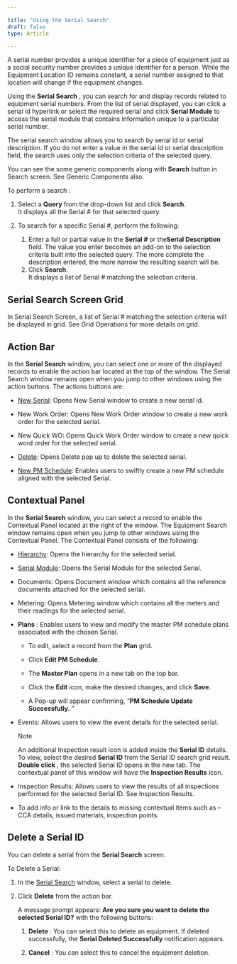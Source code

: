 ```yaml
---  

title: "Using the Serial Search"   
draft: false 
type: Article

---
```


A serial number provides a unique identifier for a piece of equipment just as
a social security number provides a unique identifier for a person. While the
Equipment Location ID remains constant, a serial number assigned to that
location will change if the equipment changes.

Using the **Serial Search** , you can search for and display records related
to equipment serial numbers. From the list of serial displayed, you can click
a serial id hyperlink or select the required serial and click **Serial
Module** to access the serial module that contains information unique to a
particular serial number.

The serial search window allows you to search by serial id or serial
description. If you do not enter a value in the serial id or serial
description field, the search uses only the selection criteria of the selected
query.

You can see the some generic components along with **Search** button in Search
screen. See Generic Components also.

To perform a search :

  1. Select a **Query** from the drop-down list and click **Search**.  
It displays all the Serial # for that selected query.

  2. To search for a specific Serial #, perform the following:
        1. Enter a full or partial value in the **Serial #** or the**Serial Description** field. The value you enter becomes an add-on to the selection criteria built into the selected query. The more complete the description entered, the more narrow the resulting search will be.
        2. Click **Search**.   
It displays a list of Serial # matching the selection criteria.

## Serial Search Screen Grid

In Serial Search Screen, a list of Serial # matching the selection criteria
will be displayed in grid. See Grid Operations for more details on grid.

## Action Bar

In the **Serial Search** window, you can select one or more of the displayed
records to enable the action bar located at the top of the window. The Serial
Search window remains open when you jump to other windows using the action
buttons. The actions buttons are:

  * [New Serial](Create-New-Serial.md): Opens New Serial window to create a new serial id. 

  * New Work Order: Opens New Work Order window to create a new work order for the selected serial.
  * New Quick WO: Opens Quick Work Order window to create a new quick word order for the selected serial. 
  * [Delete](#delete-a-serial-id): Opens Delete pop up to delete the selected serial. 
  * [New PM Schedule](New-PM-Schedule.md): Enables users to swiftly create a new PM schedule aligned with the selected Serial.
  
## Contextual Panel

In the **Serial Search** window, you can select a record to enable the
Contextual Panel located at the right of the window. The Equipment Search
window remains open when you jump to other windows using the Contextual Panel.
The Contextual Panel consists of the following:

  * [Hierarchy](Hierarchy.md): Opens the hierarchy for the selected serial.

  * [Serial Module](Using-the-Serial-Module.md): Opens the Serial Module for the selected Serial. 
  * Documents: Opens Document window which contains all the reference documents attached for the selected serial. 
  * Metering: Opens Metering window which contains all the meters and their readings for the selected serial. 
  * **Plans** : Enables users to view and modify the master PM schedule plans associated with the chosen Serial.

    * To edit, select a record from the **Plan** grid.

    * Click **Edit PM Schedule**.

    * The **Master Plan** opens in a new tab on the top bar.

    * Click the **Edit** icon, make the desired changes, and click **Save**.

    * A Pop-up will appear confirming, “**PM Schedule Update Successfully.** ”

  * Events: Allows users to view the event details for the selected serial.
    >[!note]
    >An additional Inspection result icon is added inside the **Serial ID**
  details. To view, select the desired **Serial ID** from the Serial ID search
  grid result. **Double click** , the selected Serial ID opens in the new tab.
  The contextual panel of this window will have the **Inspection Results** icon.

  * Inspection Results: Allows users to view the results of all inspections performed for the selected Serial ID. See Inspection Results.
  * To add info or link to the details to missing contextual items such as – CCA details, issued materials, inspection points. 

## Delete a Serial ID

You can delete a serial from the **Serial Search** screen.

To Delete a Serial:

  1. In the [Serial Search](Using-the-Serial-Search.md) window, select a serial to delete. 
  2. Click **Delete** from the action bar.

      A message prompt appears: **Are you sure you want to delete the selected
Serial ID?** with the following buttons:

      1. **Delete** : You can select this to delete an equipment. If deleted successfully, the **Serial Deleted Successfully** notification appears. 
      
      2. **Cancel** : You can select this to cancel the equipment deletion.

